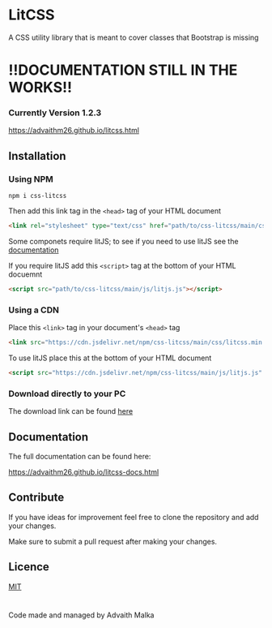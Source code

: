 # LitCSS
A CSS utility library that is meant to cover classes that Bootstrap is missing

# !!DOCUMENTATION STILL IN THE WORKS!!

### Currently Version 1.2.3

https://advaithm26.github.io/litcss.html

## Installation

### Using NPM

```npm
npm i css-litcss
```
Then add this link tag in the ```<head>``` tag of your HTML document

```html
<link rel="stylesheet" type="text/css" href="path/to/css-litcss/main/css/litcss.css"/>
```

Some componets require litJS; to see if you need to use litJS see the  [documentation](https://advaithm26.github.io/litcss-docs.html)

If you require litJS add this ```<script>``` tag at the bottom of your HTML docuemnt

```html
<script src="path/to/css-litcss/main/js/litjs.js"></script>
```

### Using a CDN

Place this ```<link>``` tag in your document's ```<head>``` tag

```html
<link src="https://cdn.jsdelivr.net/npm/css-litcss/main/css/litcss.min.css" crossorigin="anonymous"/>
```

To use litJS place this at the bottom of your HTML document

```html
<script src="https://cdn.jsdelivr.net/npm/css-litcss/main/js/litjs.js" crossorigin="anonymous"></script>
```

### Download directly to your PC

The download link can be found [here](https://advaithm26.github.io/litcss.html)

## Documentation

The full documentation can be found here:

https://advaithm26.github.io/litcss-docs.html

## Contribute

If you have ideas for improvement feel free to clone the repository and add your changes.

Make sure to submit a pull request after making your changes.

## Licence 

[MIT](https://choosealicense.com/licenses/mit/)

#

Code made and managed by Advaith Malka
